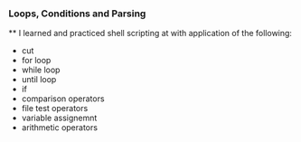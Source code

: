 ### Loops, Conditions and Parsing

** I learned and practiced shell scripting at with application of the following:

* cut
* for loop
* while loop
* until loop
* if
* comparison operators
* file test operators
* variable assignemnt
* arithmetic operators